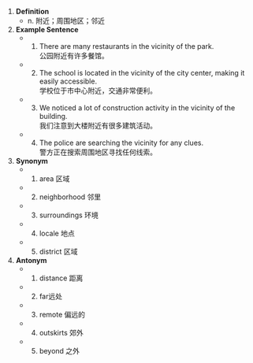 1. **Definition**
      - n. 附近；周围地区；邻近
2. **Example Sentence**
    - 1. There are many restaurants in the vicinity of the park.  
            公园附近有许多餐馆。
    - 2. The school is located in the vicinity of the city center, making it easily accessible.  
            学校位于市中心附近，交通非常便利。
    - 3. We noticed a lot of construction activity in the vicinity of the building.  
            我们注意到大楼附近有很多建筑活动。
    - 4. The police are searching the vicinity for any clues.  
            警方正在搜索周围地区寻找任何线索。
3. **Synonym**
    - 1. area 区域
    - 2. neighborhood 邻里
    - 3. surroundings 环境
    - 4. locale 地点
    - 5. district 区域
4. **Antonym**
    - 1. distance 距离
    - 2. far远处
    - 3. remote 偏远的
    - 4. outskirts 郊外
    - 5. beyond 之外